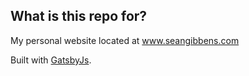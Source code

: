 ## What is this repo for?

My personal website located at www.seangibbens.com

Built with [GatsbyJs](https://www.gatsbyjs.org/).

